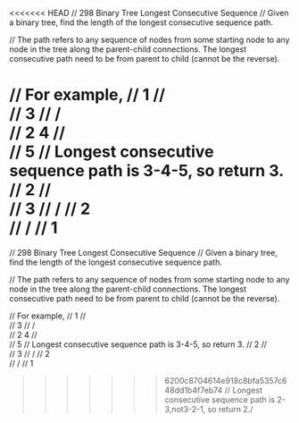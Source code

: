 <<<<<<< HEAD
// 298 Binary Tree Longest Consecutive Sequence
// Given a binary tree, find the length of the longest consecutive sequence path.

// The path refers to any sequence of nodes from some starting node to any node in the tree along the parent-child connections. The longest consecutive path need to be from parent to child (cannot be the reverse).

// For example,
//    1
//     \
//      3
//     / \
//    2   4
//         \
//          5
// Longest consecutive sequence path is 3-4-5, so return 3.
//    2
//     \
//      3
//     / 
//    2    
//   / 
//  1
=======
// 298 Binary Tree Longest Consecutive Sequence
// Given a binary tree, find the length of the longest consecutive sequence path.

// The path refers to any sequence of nodes from some starting node to any node in the tree along the parent-child connections. The longest consecutive path need to be from parent to child (cannot be the reverse).

// For example,
//    1
//     \
//      3
//     / \
//    2   4
//         \
//          5
// Longest consecutive sequence path is 3-4-5, so return 3.
//    2
//     \
//      3
//     / 
//    2    
//   / 
//  1
>>>>>>> 6200c8704614e918c8bfa5357c648dd1b4f7eb74
// Longest consecutive sequence path is 2-3,not3-2-1, so return 2./